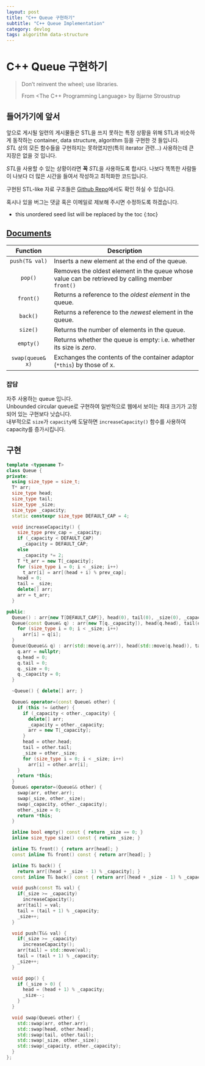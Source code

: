 ```yaml
---
layout: post
title: "C++ Queue 구현하기"
subtitle: "C++ Queue Implementation"
category: devlog
tags: algorithm data-structure
---
```


# C++ Queue 구현하기

> Don’t reinvent the wheel; use libraries.
>
> From <The C++ Programming Language> by Bjarne Stroustrup

## 들어가기에 앞서

앞으로 게시될 일련의 게시물들은 STL을 쓰지 못하는 특정 상황을 위해 STL과 비슷하게 동작하는 container, data structure, algorithm 등을 구현한 것 들입니다.<br>
*STL* 상의 모든 함수들을 구현하지는 못하였지만(특히 iterator 관련...) 사용하는데 큰 지장은 없을 것 입니다.

*STL*을 사용할 수 있는 상황이라면 **꼭** *STL*을 사용하도록 합시다. 나보다 똑똑한 사람들이 나보다 더 많은 시간을 들여서 작성하고 최적화한 코드입니다.<br>

구현된 STL-like 자료 구조들은 [Github Repo](https://github.com/LazyRen/Data-Structures)에서도 확인 하실 수 있습니다.

혹시나 있을 버그는 댓글 혹은 이메일로 제보해 주시면 수정하도록 하겠습니다.

<!--more-->

* this unordered seed list will be replaced by the toc
{:toc}

## [Documents](http://cplusplus.com/reference/queue/queue/?kw=queue)

|     Function     | Description                                                  |
| :--------------: | ------------------------------------------------------------ |
|  `push(T& val)`  | Inserts a new element at the end of the queue.               |
|     `pop()`      | Removes the oldest element in the queue whose value can be retrieved by calling member `front()` |
|    `front()`     | Returns a reference to the *oldest element* in the queue.    |
|     `back()`     | Returns a reference to the *newest* element in the queue.    |
|     `size()`     | Returns the number of elements in the queue.                 |
|    `empty()`     | Returns whether the queue is empty: i.e. whether its size is *zero*. |
| `swap(queue& x)` | Exchanges the contents of the container adaptor (`*this`) by those of x. |

### 잡담

자주 사용하는 queue 입니다.<br>
Unbounded circular queue로 구현하여 일반적으로 웹에서 보이는 최대 크기가 고정되어 있는 구현보다 낫습니다.<br>
내부적으로 `size`가 `capacity`에 도달하면 `increaseCapacity()` 함수를 사용하여 capacity를 증가시킵니다.

## 구현

```c++
template <typename T>
class Queue {
private:
  using size_type = size_t;
  T* arr;
  size_type head;
  size_type tail;
  size_type _size;
  size_type _capacity;
  static constexpr size_type DEFAULT_CAP = 4;

  void increaseCapacity() {
    size_type prev_cap = _capacity;
    if (_capacity < DEFAULT_CAP)
      _capacity = DEFAULT_CAP;
    else
      _capacity *= 2;
    T *t_arr = new T[_capacity];
    for (size_type i = 0; i < _size; i++)
      t_arr[i] = arr[(head + i) % prev_cap];
    head = 0;
    tail = _size;
    delete[] arr;
    arr = t_arr;
  }

public:
  Queue() : arr{new T[DEFAULT_CAP]}, head(0), tail(0), _size(0), _capacity(DEFAULT_CAP) {}
  Queue(const Queue& q) : arr(new T[q._capacity]), head(q.head), tail(q.tail), _size(q._size), _capacity(q._capacity) {
    for (size_type i = 0; i < _size; i++)
      arr[i] = q[i];
  }
  Queue(Queue&& q) : arr(std::move(q.arr)), head(std::move(q.head)), tail(std::move(q.tail)), _size(std::move(q._size)), _capacity(std::move(q._capacity)) {
    q.arr = nullptr;
    q.head = 0;
    q.tail = 0;
    q._size = 0;
    q._capacity = 0;
  }

  ~Queue() { delete[] arr; }

  Queue& operator=(const Queue& other) {
    if (this != &other) {
      if (_capacity < other._capacity) {
        delete[] arr;
        _capacity = other._capacity;
        arr = new T[_capacity];
      }
      head = other.head;
      tail = other.tail;
      _size = other._size;
      for (size_type i = 0; i < _size; i++)
        arr[i] = other.arr[i];
    }
    return *this;
  }
  Queue& operator=(Queue&& other) {
    swap(arr, other.arr);
    swap(_size, other._size);
    swap(_capacity, other._capacity);
    other._size = 0;
    return *this;
  }

  inline bool empty() const { return _size == 0; }
  inline size_type size() const { return _size; }

  inline T& front() { return arr[head]; }
  const inline T& front() const { return arr[head]; }

  inline T& back() {
    return arr[(head + _size - 1) % _capacity]; }
  const inline T& back() const { return arr[(head + _size - 1) % _capacity]; }

  void push(const T& val) {
    if(_size >= _capacity)
      increaseCapacity();
    arr[tail] = val;
    tail = (tail + 1) % _capacity;
    _size++;
  }

  void push(T&& val) {
    if(_size >= _capacity)
      increaseCapacity();
    arr[tail] = std::move(val);
    tail = (tail + 1) % _capacity;
    _size++;
  }

  void pop() {
    if (_size > 0) {
      head = (head + 1) % _capacity;
      _size--;
    }
  }

  void swap(Queue& other) {
    std::swap(arr, other.arr);
    std::swap(head, other.head);
    std::swap(tail, other.tail);
    std::swap(_size, other._size);
    std::swap(_capacity, other._capacity);
  }
};
```

